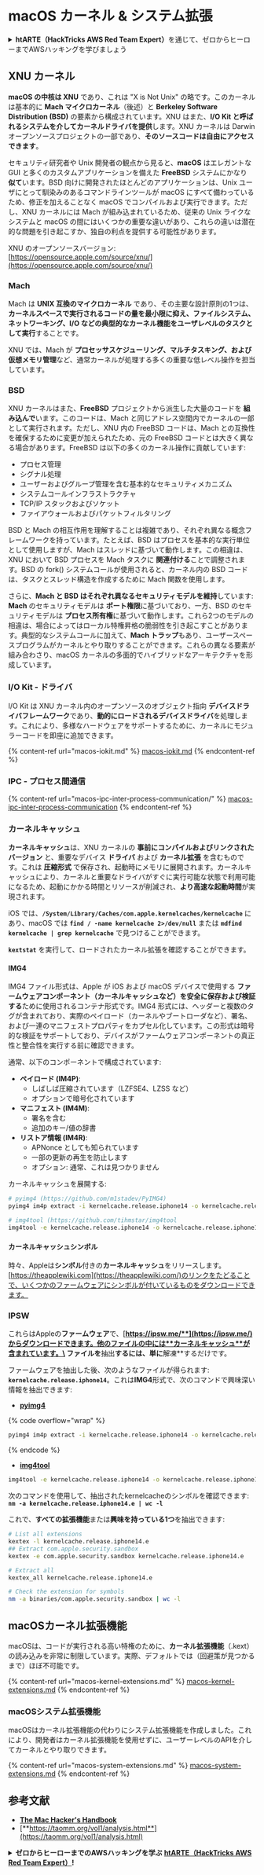 # macOS カーネル & システム拡張

<details>

<summary><strong>htARTE（HackTricks AWS Red Team Expert）</strong>を通じて、ゼロからヒーローまでAWSハッキングを学びましょう</summary>

HackTricks をサポートする他の方法:

- **HackTricks で企業を宣伝**したい場合や **HackTricks を PDF でダウンロード**したい場合は、[**SUBSCRIPTION PLANS**](https://github.com/sponsors/carlospolop) をチェックしてください！
- [**公式 PEASS & HackTricks スワッグ**](https://peass.creator-spring.com)を入手する
- [**The PEASS Family**](https://opensea.io/collection/the-peass-family)を発見し、独占的な [**NFTs**](https://opensea.io/collection/the-peass-family) のコレクションを見る
- 💬 [**Discord グループ**](https://discord.gg/hRep4RUj7f) に参加するか、[**telegram グループ**](https://t.me/peass) に参加するか、**Twitter** 🐦 [**@carlospolopm**](https://twitter.com/hacktricks\_live) をフォローする
- **ハッキングテクニックを共有するために、** [**HackTricks**](https://github.com/carlospolop/hacktricks) と [**HackTricks Cloud**](https://github.com/carlospolop/hacktricks-cloud) の GitHub リポジトリに PR を提出する

</details>

## XNU カーネル

**macOS の中核は XNU** であり、これは "X is Not Unix" の略です。このカーネルは基本的に **Mach マイクロカーネル**（後述）と **Berkeley Software Distribution (BSD)** の要素から構成されています。XNU はまた、**I/O Kit と呼ばれるシステムを介してカーネルドライバを提供**します。XNU カーネルは Darwin オープンソースプロジェクトの一部であり、**そのソースコードは自由にアクセスできます**。

セキュリティ研究者や Unix 開発者の観点から見ると、**macOS** はエレガントな GUI と多くのカスタムアプリケーションを備えた **FreeBSD** システムにかなり **似て**います。BSD 向けに開発されたほとんどのアプリケーションは、Unix ユーザにとって馴染みのあるコマンドラインツールが macOS にすべて備わっているため、修正を加えることなく macOS でコンパイルおよび実行できます。ただし、XNU カーネルには Mach が組み込まれているため、従来の Unix ライクなシステムと macOS の間にはいくつかの重要な違いがあり、これらの違いは潜在的な問題を引き起こすか、独自の利点を提供する可能性があります。

XNU のオープンソースバージョン: [https://opensource.apple.com/source/xnu/](https://opensource.apple.com/source/xnu/)

### Mach

Mach は **UNIX 互換のマイクロカーネル** であり、その主要な設計原則の1つは、**カーネルスペースで実行されるコードの量を最小限に抑え、ファイルシステム、ネットワーキング、I/O などの典型的なカーネル機能をユーザレベルのタスクとして実行**することです。

XNU では、Mach が **プロセッサスケジューリング、マルチタスキング、および仮想メモリ管理**など、通常カーネルが処理する多くの重要な低レベル操作を担当しています。

### BSD

XNU カーネルはまた、**FreeBSD** プロジェクトから派生した大量のコードを **組み込んで**います。このコードは、Mach と同じアドレス空間内でカーネルの一部として実行されます。ただし、XNU 内の FreeBSD コードは、Mach との互換性を確保するために変更が加えられたため、元の FreeBSD コードとは大きく異なる場合があります。FreeBSD は以下の多くのカーネル操作に貢献しています:

- プロセス管理
- シグナル処理
- ユーザーおよびグループ管理を含む基本的なセキュリティメカニズム
- システムコールインフラストラクチャ
- TCP/IP スタックおよびソケット
- ファイアウォールおよびパケットフィルタリング

BSD と Mach の相互作用を理解することは複雑であり、それぞれ異なる概念フレームワークを持っています。たとえば、BSD はプロセスを基本的な実行単位として使用しますが、Mach はスレッドに基づいて動作します。この相違は、XNU において BSD プロセスを Mach タスクに **関連付ける**ことで調整されます。BSD の fork() システムコールが使用されると、カーネル内の BSD コードは、タスクとスレッド構造を作成するために Mach 関数を使用します。

さらに、**Mach と BSD はそれぞれ異なるセキュリティモデルを維持**しています: **Mach** のセキュリティモデルは **ポート権限**に基づいており、一方、BSD のセキュリティモデルは **プロセス所有権**に基づいて動作します。これら2つのモデルの相違は、場合によってはローカル特権昇格の脆弱性を引き起こすことがあります。典型的なシステムコールに加えて、**Mach トラップ**もあり、ユーザースペースプログラムがカーネルとやり取りすることができます。これらの異なる要素が組み合わさり、macOS カーネルの多面的でハイブリッドなアーキテクチャを形成しています。

### I/O Kit - ドライバ

I/O Kit は XNU カーネル内のオープンソースのオブジェクト指向 **デバイスドライバフレームワーク**であり、**動的にロードされるデバイスドライバ**を処理します。これにより、多様なハードウェアをサポートするために、カーネルにモジュラーコードを即座に追加できます。

{% content-ref url="macos-iokit.md" %}
[macos-iokit.md](macos-iokit.md)
{% endcontent-ref %}

### IPC - プロセス間通信

{% content-ref url="macos-ipc-inter-process-communication/" %}
[macos-ipc-inter-process-communication](macos-ipc-inter-process-communication/)
{% endcontent-ref %}

### カーネルキャッシュ

**カーネルキャッシュ**は、XNU カーネルの **事前にコンパイルおよびリンクされたバージョン** と、重要なデバイス **ドライバ** および **カーネル拡張** を含むものです。これは **圧縮形式** で保存され、起動時にメモリに展開されます。カーネルキャッシュにより、カーネルと重要なドライバがすぐに実行可能な状態で利用可能になるため、起動にかかる時間とリソースが削減され、**より高速な起動時間**が実現されます。

iOS では、**`/System/Library/Caches/com.apple.kernelcaches/kernelcache`** にあり、macOS では **`find / -name kernelcache 2>/dev/null`** または **`mdfind kernelcache | grep kernelcache`** で見つけることができます。

**`kextstat`** を実行して、ロードされたカーネル拡張を確認することができます。

#### IMG4

IMG4 ファイル形式は、Apple が iOS および macOS デバイスで使用する **ファームウェアコンポーネント（カーネルキャッシュなど）を安全に保存および検証する**ために使用されるコンテナ形式です。IMG4 形式には、ヘッダーと複数のタグが含まれており、実際のペイロード（カーネルやブートローダなど）、署名、および一連のマニフェストプロパティをカプセル化しています。この形式は暗号的な検証をサポートしており、デバイスがファームウェアコンポーネントの真正性と整合性を実行する前に確認できます。

通常、以下のコンポーネントで構成されています:

- **ペイロード (IM4P)**:
  - しばしば圧縮されています（LZFSE4、LZSS など）
  - オプションで暗号化されています
- **マニフェスト (IM4M)**:
  - 署名を含む
  - 追加のキー/値の辞書
- **リストア情報 (IM4R)**:
  - APNonce としても知られています
  - 一部の更新の再生を防止します
  - オプション: 通常、これは見つかりません

カーネルキャッシュを展開する:
```bash
# pyimg4 (https://github.com/m1stadev/PyIMG4)
pyimg4 im4p extract -i kernelcache.release.iphone14 -o kernelcache.release.iphone14.e

# img4tool (https://github.com/tihmstar/img4tool
img4tool -e kernelcache.release.iphone14 -o kernelcache.release.iphone14.e
```
#### カーネルキャッシュシンボル

時々、Appleは**シンボル**付きの**カーネルキャッシュ**をリリースします。[https://theapplewiki.com](https://theapplewiki.com/)のリンクをたどることで、いくつかのファームウェアにシンボルが付いているものをダウンロードできます。

### IPSW

これらはAppleの**ファームウェア**で、[**https://ipsw.me/**](https://ipsw.me/)からダウンロードできます。他のファイルの中には**カーネルキャッシュ**が含まれています。\
ファイルを**抽出**するには、単に**解凍**するだけです。

ファームウェアを抽出した後、次のようなファイルが得られます: **`kernelcache.release.iphone14`**。これは**IMG4**形式で、次のコマンドで興味深い情報を抽出できます:

* [**pyimg4**](https://github.com/m1stadev/PyIMG4)

{% code overflow="wrap" %}
```bash
pyimg4 im4p extract -i kernelcache.release.iphone14 -o kernelcache.release.iphone14.e
```
{% endcode %}

* [**img4tool**](https://github.com/tihmstar/img4tool)
```bash
img4tool -e kernelcache.release.iphone14 -o kernelcache.release.iphone14.e
```
次のコマンドを使用して、抽出されたkernelcacheのシンボルを確認できます: **`nm -a kernelcache.release.iphone14.e | wc -l`**

これで、**すべての拡張機能**または**興味を持っている1つ**を抽出できます:
```bash
# List all extensions
kextex -l kernelcache.release.iphone14.e
## Extract com.apple.security.sandbox
kextex -e com.apple.security.sandbox kernelcache.release.iphone14.e

# Extract all
kextex_all kernelcache.release.iphone14.e

# Check the extension for symbols
nm -a binaries/com.apple.security.sandbox | wc -l
```
## macOSカーネル拡張機能

macOSは、コードが実行される高い特権のために、**カーネル拡張機能**（.kext）の読み込みを非常に制限しています。実際、デフォルトでは（回避策が見つかるまで）ほぼ不可能です。

{% content-ref url="macos-kernel-extensions.md" %}
[macos-kernel-extensions.md](macos-kernel-extensions.md)
{% endcontent-ref %}

### macOSシステム拡張機能

macOSはカーネル拡張機能の代わりにシステム拡張機能を作成しました。これにより、開発者はカーネル拡張機能を使用せずに、ユーザーレベルのAPIを介してカーネルとやり取りできます。

{% content-ref url="macos-system-extensions.md" %}
[macos-system-extensions.md](macos-system-extensions.md)
{% endcontent-ref %}

## 参考文献

* [**The Mac Hacker's Handbook**](https://www.amazon.com/-/es/Charlie-Miller-ebook-dp-B004U7MUMU/dp/B004U7MUMU/ref=mt\_other?\_encoding=UTF8\&me=\&qid=)
* [**https://taomm.org/vol1/analysis.html**](https://taomm.org/vol1/analysis.html)

<details>

<summary><strong>ゼロからヒーローまでのAWSハッキングを学ぶ</strong> <a href="https://training.hacktricks.xyz/courses/arte"><strong>htARTE（HackTricks AWS Red Team Expert）</strong></a><strong>!</strong></summary>

HackTricksをサポートする他の方法:

* **HackTricksで企業を宣伝したい**、または**HackTricksをPDFでダウンロードしたい**場合は、[**SUBSCRIPTION PLANS**](https://github.com/sponsors/carlospolop)をチェックしてください！
* [**公式PEASS＆HackTricksスウォッグ**](https://peass.creator-spring.com)を入手する
* [**The PEASS Family**](https://opensea.io/collection/the-peass-family)を発見し、独占的な[**NFT**](https://opensea.io/collection/the-peass-family)コレクションを見つける
* 💬 [**Discordグループ**](https://discord.gg/hRep4RUj7f)に参加するか、[**telegramグループ**](https://t.me/peass)に参加するか、**Twitter** 🐦 [**@carlospolopm**](https://twitter.com/hacktricks\_live)をフォローする。
* **HackTricks**と[**HackTricks Cloud**](https://github.com/carlospolop/hacktricks-cloud)のGitHubリポジトリにPRを提出して、あなたのハッキングテクニックを共有してください。

</details>
